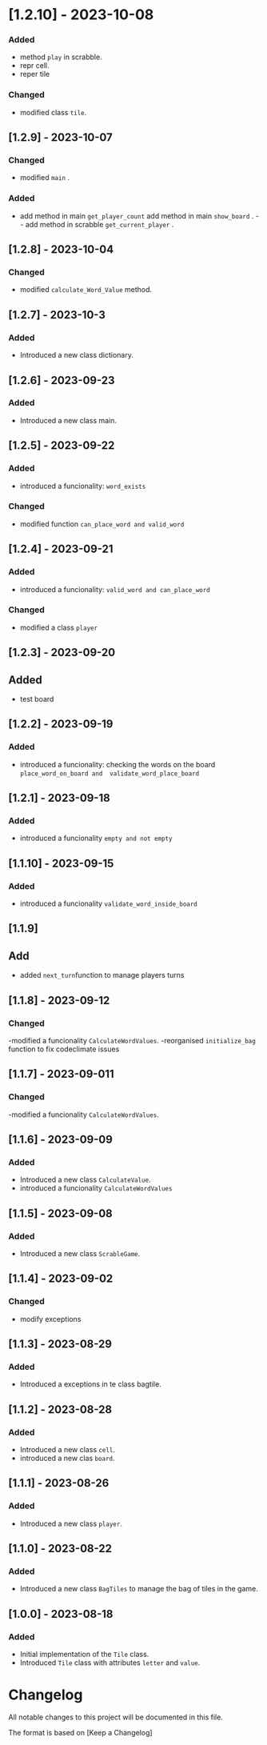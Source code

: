 
# [1.2.10] - 2023-10-08
### Added
- method `play` in scrabble.
- repr cell.
- reper tile
### Changed
- modified  class `tile`.
## [1.2.9] - 2023-10-07

### Changed
- modified `main` .
### Added
- add method  in main `get_player_count`
add method in main  `show_board` .
-- add method in scrabble  `get_current_player` . 
## [1.2.8] - 2023-10-04

### Changed
- modified  `calculate_Word_Value` method.

## [1.2.7] - 2023-10-3

### Added
- Introduced a new class dictionary.

## [1.2.6] - 2023-09-23

### Added
- Introduced a new class main.

## [1.2.5] - 2023-09-22

### Added
- introduced a funcionality: `word_exists`
### Changed
- modified function  `can_place_word and valid_word`

## [1.2.4] - 2023-09-21

### Added
- introduced a funcionality: `valid_word and can_place_word`
### Changed
- modified a  class  `player`

## [1.2.3] - 2023-09-20

## Added
- test board 

## [1.2.2] - 2023-09-19

### Added
- introduced a funcionality: checking the words on the board `place_word_on_board and  validate_word_place_board`

## [1.2.1] - 2023-09-18

### Added
- introduced a funcionality `empty and not empty`

## [1.1.10] - 2023-09-15

### Added
- introduced a funcionality `validate_word_inside_board`

## [1.1.9]

## Add 
- added `next_turn`function to manage players turns

## [1.1.8] - 2023-09-12

### Changed
-modified a  funcionality `CalculateWordValues`.
-reorganised  `initialize_bag` function to fix codeclimate issues

## [1.1.7] - 2023-09-011

### Changed
-modified a funcionality `CalculateWordValues`.

## [1.1.6] - 2023-09-09

### Added
- Introduced a new class `CalculateValue`.
- introduced a funcionality `CalculateWordValues`

## [1.1.5] - 2023-09-08

### Added
- Introduced a new class `ScrableGame`.

## [1.1.4] - 2023-09-02

### Changed 
- modify exceptions 

## [1.1.3] - 2023-08-29

### Added
- Introduced a exceptions in te class bagtile.

## [1.1.2] - 2023-08-28

### Added
- Introduced a new class `cell`.
- introduced a new clas `board`.

## [1.1.1] - 2023-08-26

### Added

- Introduced a new class `player`.

## [1.1.0] - 2023-08-22

### Added
- Introduced a new class `BagTiles` to manage the bag of tiles in the game.

## [1.0.0] - 2023-08-18

### Added
- Initial implementation of the `Tile` class.
- Introduced `Tile` class with attributes `letter` and `value`.

# Changelog

All notable changes to this project will be documented in this file.

The format is based on [Keep a Changelog]
